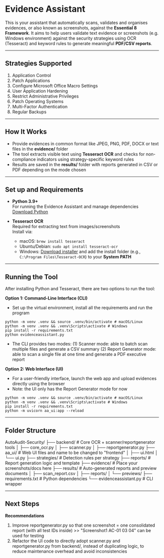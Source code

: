 # Evidence Assistant

This is your assistant that automatically scans, validates and organises evidences, or also known as screenshots, against the **Essential 8 Framework**. It aims to help users validate text evidence or screenshots (e.g. Windows environment) against the security strategies using OCR (Tesseract) and keyword rules to generate meaningful **PDF/CSV reports**. 

---

## Strategies Supported

1. Application Control 
2. Patch Applications 
3. Configure Microsoft Office Macro Settings  
4. User Application Hardening
5. Restrict Administrative Privileges
6. Patch Operating Systems
7. Multi-Factor Authentication
8. Regular Backups

---

## How It Works

- Provide evidences in common format like JPEG, PNG, PDF, DOCX or text files in the **evidence/** folder 
- The tool extracts visible text using **Tesseract OCR** and checks for non-compliance indicators using strategy-specific keyword rules
- Results are saved in the **results/** folder with reports generated in CSV or PDF depending on the mode chosen

---

## Set up and Requirements

- **Python 3.9+**  
  For running the Evidence Assistant and manage dependencies  
  [Download Python](https://www.python.org/downloads/)  

- **Tesseract OCR**  
  Required for extracting text from images/screenshots  
  Install via:  
  - macOS: `brew install tesseract`  
  - Ubuntu/Debian: `sudo apt install tesseract-ocr`  
  - Windows: [Download installer](https://github.com/tesseract-ocr/tesseract) and add the install folder (e.g., `C:\Program Files\Tesseract-OCR`) to your **System PATH**

---

## Running the Tool

After installing Python and Tesseract, there are two options to run the tool:

**Option 1: Command-Line Interface (CLI)**
- Set up the virtual environment, install all the requirements and run the program 
```
python -m venv .venv && source .venv/bin/activate # macOS/Linux
python -m venv .venv && .venv\Scripts\activate # Windows
pip install -r requirements.txt
python evidenceassistant.py
```
- The CLI provides two modes:
(1) Scanner mode: able to batch scan multiple files and generate a CSV summary 
(2) Report Generator mode: able to scan a single file at one time and generate a PDF executive report 

**Option 2: Web Interface (UI)**
- For a user-friendly interface, launch the web app and upload evidences directly using the browser
- Note: the UI only has the Report Generator mode for now 
```
python -m venv .venv && source .venv/bin/activate # macOS/Linux
python -m venv .venv && .venv\Scripts\activate # Windows
pip install -r requirements.txt
python -m uvicorn aa_ui:app --reload
```
---

## Folder Structure

AutoAudit-Security/
├── backend/              # Core OCR + scanner/reportgenerator tools
│   ├── core_ocr.py
│   ├── scanner.py
│   ├── reportgenerator.py
├── aa_ui/             # Web UI files and name to be changed to "frontend" 
│   ├── ui.html
│   └── ui.py
├── strategies/           # Detection rules per strategy
├── reports/              # Report generation logic and template
├── evidence/             # Place your screenshots/docs here
├── results/              # Auto-generated reports and preview documents
│   ├── scan_report.csv
│   ├── reports/
│   └── previews/
├── requirements.txt      # Python dependencies
└── evidenceassistant.py  # CLI wrapper

---

## Next Steps

**Recommendations**
1. Improve reportgenerator.py so that one screenshot = one consolidated report (with all test IDs inside) >> "Screenshot1 AC-01 03 04" can be used for testing 
2. Refactor the UI code to directly adopt scanner.py and reportgenerator.py from backend/, instead of duplicating logic, to reduce maintenance overhead and avoid inconsistencies
